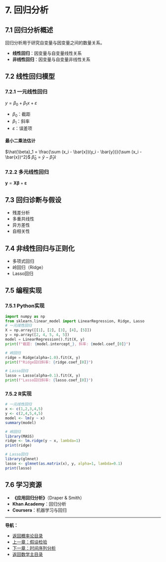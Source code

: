 # 7. 回归分析

## 7.1 回归分析概述

回归分析用于研究自变量与因变量之间的数量关系。

- **线性回归**：因变量与自变量线性关系
- **非线性回归**：因变量与自变量非线性关系

## 7.2 线性回归模型

### 7.2.1 一元线性回归

$y = \beta_0 + \beta_1 x + \varepsilon$

- $\beta_0$：截距
- $\beta_1$：斜率
- $\varepsilon$：误差项

#### 最小二乘法估计

$\hat{\beta}_1 = \frac{\sum (x_i - \bar{x})(y_i - \bar{y})}{\sum (x_i - \bar{x})^2}$
$\hat{\beta}_0 = \bar{y} - \hat{\beta}_1 \bar{x}$

### 7.2.2 多元线性回归

$\mathbf{y} = \mathbf{X}\boldsymbol{\beta} + \boldsymbol{\varepsilon}$

## 7.3 回归诊断与假设

- 残差分析
- 多重共线性
- 异方差性
- 自相关性

## 7.4 非线性回归与正则化

- 多项式回归
- 岭回归（Ridge）
- Lasso回归

## 7.5 编程实现

### 7.5.1 Python实现

```python
import numpy as np
from sklearn.linear_model import LinearRegression, Ridge, Lasso
# 一元线性回归
X = np.array([[1], [2], [3], [4], [5]])
y = np.array([2, 4, 5, 4, 5])
model = LinearRegression().fit(X, y)
print(f"截距: {model.intercept_}, 斜率: {model.coef_[0]}")

# 岭回归
ridge = Ridge(alpha=1.0).fit(X, y)
print(f"Ridge回归斜率: {ridge.coef_[0]}")

# Lasso回归
lasso = Lasso(alpha=0.1).fit(X, y)
print(f"Lasso回归斜率: {lasso.coef_[0]}")
```

### 7.5.2 R实现

```r
# 一元线性回归
x <- c(1,2,3,4,5)
y <- c(2,4,5,4,5)
model <- lm(y ~ x)
summary(model)

# 岭回归
library(MASS)
ridge <- lm.ridge(y ~ x, lambda=1)
print(ridge)

# Lasso回归
library(glmnet)
lasso <- glmnet(as.matrix(x), y, alpha=1, lambda=0.1)
print(lasso)
```

## 7.6 学习资源

- **《应用回归分析》**（Draper & Smith）
- **Khan Academy**：回归分析
- **Coursera**：机器学习与回归

---
**导航：**

- [返回概率论目录](README.md)
- [上一章：假设检验](06-HypothesisTesting.md)
- [下一章：时间序列分析](08-TimeSeries.md)
- [返回数学主目录](../README.md)
